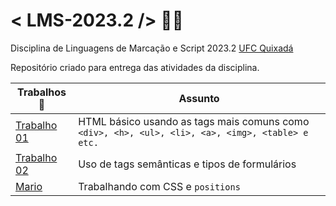 # < LMS-2023.2 /> 🧑‍💻
Disciplina de Linguagens de Marcação e Script 2023.2 [UFC Quixadá](https://www.quixada.ufc.br/)

Repositório criado para entrega das atividades da disciplina.

Trabalhos 📝  | Assunto
----------  | ---------
[Trabalho 01](./Trabalho01/) | HTML básico usando as tags mais comuns como ```<div>, <h>, <ul>, <li>, <a>, <img>, <table> e etc. ```
[Trabalho 02](./Trabalho02/) | Uso de tags semânticas e tipos de formulários
[Mario](./Mario) | Trabalhando com CSS e ```positions```